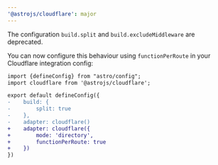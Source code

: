 ```yaml
---
'@astrojs/cloudflare': major
---
```


The configuration `build.split` and `build.excludeMiddleware` are deprecated.

You can now configure this behaviour using `functionPerRoute` in your Cloudflare integration config:

```diff
import {defineConfig} from "astro/config";
import cloudflare from '@astrojs/cloudflare';

export default defineConfig({
-    build: {
-        split: true
-    },
-    adapter: cloudflare()
+    adapter: cloudflare({
+        mode: 'directory',
+        functionPerRoute: true
+    })
})
```
